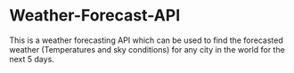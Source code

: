 # Weather-Forecast-API

This is a weather forecasting API which can be used to find the forecasted weather (Temperatures and sky conditions) for any city in the world for the next 5 days.
